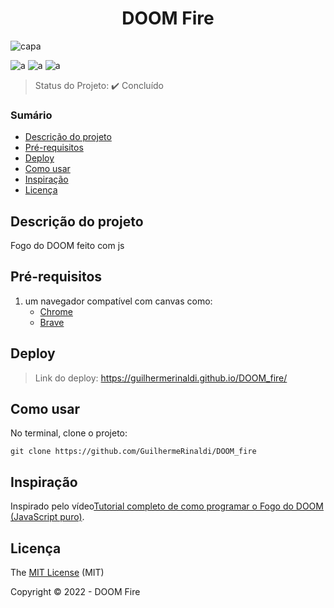 <h1 align="center">DOOM Fire</h1> 


![capa](https://user-images.githubusercontent.com/37752370/150434504-9fe39046-be27-471f-b23a-13256d8b55cb.gif)

![a](https://img.shields.io/static/v1?label=JavaScript&message=%20&color=yellow&style=for-the-badge&logo=)
![a](https://img.shields.io/static/v1?label=HTML5&message=%20&color=orange&style=for-the-badge&logo=)
![a](https://img.shields.io/static/v1?label=CSS3&message=%20&color=purple&style=for-the-badge&logo=)

> Status do Projeto: ✔️ Concluído

### Sumário 

- [Descrição do projeto](#descrição-do-projeto)
- [Pré-requisitos](#pré-requisitos)
- [Deploy](#deploy)
- [Como usar](#como-usar)
- [Inspiração](#inspiração)
- [Licença](#licença)

 

## Descrição do projeto 

<p align="justify">
	Fogo do DOOM feito com js
</p>


## Pré-requisitos

1. um navegador compatível com canvas como:
	- [Chrome](https://www.google.pt/intl/pt-PT/chrome/?brand=ISCS&gclsrc=ds&gclsrc=ds)
	- [Brave](https://brave.com/download/)

## Deploy 

> Link do deploy: https://guilhermerinaldi.github.io/DOOM_fire/

## Como usar

No terminal, clone o projeto: 

```
git clone https://github.com/GuilhermeRinaldi/DOOM_fire
```


## Inspiração

Inspirado pelo vídeo[Tutorial completo de como programar o Fogo do DOOM (JavaScript puro)](https://www.youtube.com/watch?v=fxm8cadCqbs").

## Licença 

The [MIT License]() (MIT)

Copyright © 2022 - DOOM Fire
                                                      

